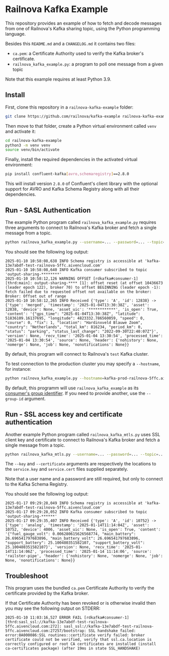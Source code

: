 # Railnova Kafka Example

This repository provides an example of how to fetch and decode messages from one of Railnova's Kafka sharing topic,
using the Python programming language.

Besides this `README.md` and a `CHANGELOG.md` it contains two files:

- `ca.pem`: a Certificate Authority used to verify the Kafka broker's certificate.
- `railnova_kafka_example.py`: a program to poll one message from a given topic

Note that this example requires at least Python 3.9.

## Install

First, clone this repository in a `railnova-kafka-example` folder:

```bash
git clone https://github.com/railnova/kafka-example railnova-kafka-example
```

Then move to that folder, create a Python virtual environment called `venv` and activate it:

```bash
cd railnova-kafka-example
python3 -m venv venv
source venv/bin/activate
```

Finally, install the required dependencies in the activated virtual environment:

```bash
pip install confluent-kafka[avro,schemaregistry]==2.8.0
```

This will install version `2.8.0` of Confluent's client library with the optional support for AVRO
and Kafka Schema Registry along with all their dependencies.


## Run - SASL Authentication

The example Python program called `railnova_kafka_example.py` requires three arguments
to connect to Railnova's Kafka broker and fetch a single message from a topic.

```bash
python railnova_kafka_example.py --username=... --password=... --topic=...
```

You should see the following log output:

```log
2025-01-10 10:58:08,638 INFO Schema registry is accessible at 'kafka-13e7abdf-test-railnova-5ffc.aivencloud.com'
2025-01-10 10:58:08,640 INFO Kafka consumer subscribed to topic 'output-sharing-********'
2025-01-10 10:58:12,126 WARNING OFFSET [rdkafka#consumer-1] [thrd:main]: output-sharing-**** [1]: offset reset (at offset 10436673 (leader epoch 122), broker 70) to offset BEGINNING (leader epoch -1): fetch failed due to requested offset not available on the broker: Broker: Offset out of range
2025-01-10 10:58:12,265 INFO Received {'type': 'A', 'id': 12838} -> {'type': 'merged', 'timestamp': '2025-01-04T13:30:38Z', 'asset': 12838, 'device': None, 'asset_uic': '************', 'is_open': True, 'content': '{"gps_time": "2025-01-04T13:30:38Z", "latitude": 51836109.16137695, "longitude": 4823332.786560059, "speed": 0, "course": 0, "fix": 1, "location": "Hardinxveld Blauwe Zoom", "country": "Netherlands", "total_km": 816234, "period_km": 0, "status": "parking", "status_last_change": "2022-09-30T22:40:07Z"}', 'version': None, 'recv_time': '2025-01-04 13:30:54', 'processed_time': '2025-01-04 13:30:54', 'source': None, 'header': {'nohistory': None, 'nomerge': None, 'job': None, 'nonotifications': None}}
```

By default, this program will connect to Railnova's `test` Kafka cluster.

To test connection to the production cluster you may specify a `--hostname`, for instance:

```bash
python railnova_kafka_example.py --hostname=kafka-prod-railnova-5ffc.aivencloud.com ...
```

By default, this programm will use `railnova_kafka_example` as its [consumer's group identifier](https://www.confluent.io/blog/configuring-apache-kafka-consumer-group-ids/). If you need to provide another, use the `--group-id` argument.


## Run - SSL access key and certificate authentication

Another example Python program called `railnova_kafka_mtls.py` uses SSL client key
and certificate to connect to Railnova's Kafka broker and fetch a single message from a topic.

```bash
python railnova_kafka_mtls.py --username=... --password=... --topic=... --key=... --certificate=...
```

The `--key` and `--certificate` arguments are respectively the locations to the `service.key`
and `service.cert` files supplied separately.

Note that a user name and a password are still required, but only to connect to the Kafka Schema Registry.

You should see the following log output:

```log
2025-01-17 09:29:28,049 INFO Schema registry is accessible at 'kafka-13e7abdf-test-railnova-5ffc.aivencloud.com'
2025-01-17 09:29:28,052 INFO Kafka consumer subscribed to topic 'output-sharing-******'
2025-01-17 09:29:35,407 INFO Received {'type': 'A', 'id': 10752} -> {'type': 'analog', 'timestamp': '2025-01-14T11:14:04Z', 'asset': 10752, 'device': 4006, 'asset_uic': None, 'is_open': True, 'content': '{"fuel_gauge_volt": 0.006280615626568774, "main_battery": 26.696541797683896, "main_battery_volt": 26.696541797683896, "support_battery": 25.100480351582107, "support_battery_volt": 25.100480351582107}', 'version': None, 'recv_time': '2025-01-14T11:14:06Z', 'processed_time': '2025-01-14 11:14:06', 'source': 'railster-pipe', 'header': {'nohistory': None, 'nomerge': None, 'job': None, 'nonotifications': None}}
```

## Troubleshoot

This program uses the bundled `ca.pem` Certificate Authority to verify the certificate provided by the
Kafka broker.

If that Certificate Authority has been revoked or is otherwise invalid then you may see the
following output on STDERR:

```log
2025-01-10 11:03:16,527 ERROR FAIL [rdkafka#consumer-1] [thrd:sasl_ssl://kafka-13e7abdf-test-railnova-5ffc.aivencloud.com:272]: sasl_ssl://kafka-13e7abdf-test-railnova-5ffc.aivencloud.com:27257/bootstrap: SSL handshake failed: error:0A000086:SSL routines::certificate verify failed: broker certificate could not be verified, verify that ssl.ca.location is correctly configured or root CA certificates are installed (install ca-certificates package) (after 19ms in state SSL_HANDSHAKE)
```
